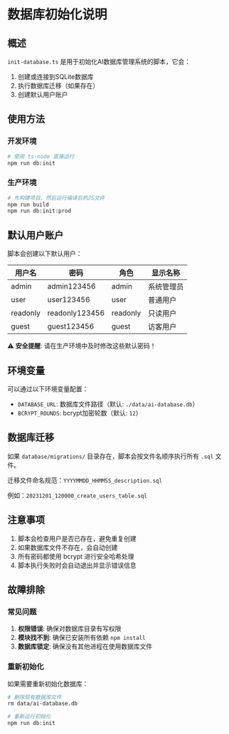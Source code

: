 # 数据库初始化说明

## 概述

`init-database.ts` 是用于初始化AI数据库管理系统的脚本，它会：

1. 创建或连接到SQLite数据库
2. 执行数据库迁移（如果存在）
3. 创建默认用户账户

## 使用方法

### 开发环境

```bash
# 使用 ts-node 直接运行
npm run db:init
```

### 生产环境

```bash
# 先构建项目，然后运行编译后的JS文件
npm run build
npm run db:init:prod
```

## 默认用户账户

脚本会创建以下默认用户：

| 用户名 | 密码 | 角色 | 显示名称 |
|--------|------|------|----------|
| admin | admin123456 | admin | 系统管理员 |
| user | user123456 | user | 普通用户 |
| readonly | readonly123456 | readonly | 只读用户 |
| guest | guest123456 | guest | 访客用户 |

⚠️ **安全提醒**: 请在生产环境中及时修改这些默认密码！

## 环境变量

可以通过以下环境变量配置：

- `DATABASE_URL`: 数据库文件路径（默认: `./data/ai-database.db`）
- `BCRYPT_ROUNDS`: bcrypt加密轮数（默认: `12`）

## 数据库迁移

如果 `database/migrations/` 目录存在，脚本会按文件名顺序执行所有 `.sql` 文件。

迁移文件命名规范：`YYYYMMDD_HHMMSS_description.sql`

例如：`20231201_120000_create_users_table.sql`

## 注意事项

1. 脚本会检查用户是否已存在，避免重复创建
2. 如果数据库文件不存在，会自动创建
3. 所有密码都使用 bcrypt 进行安全哈希处理
4. 脚本执行失败时会自动退出并显示错误信息

## 故障排除

### 常见问题

1. **权限错误**: 确保对数据库目录有写权限
2. **模块找不到**: 确保已安装所有依赖 `npm install`
3. **数据库锁定**: 确保没有其他进程在使用数据库文件

### 重新初始化

如果需要重新初始化数据库：

```bash
# 删除现有数据库文件
rm data/ai-database.db

# 重新运行初始化
npm run db:init
```